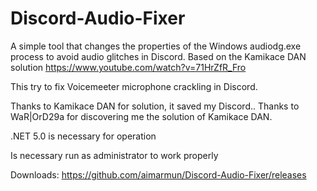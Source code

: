 # Discord-Audio-Fixer
A simple tool that changes the properties of the Windows audiodg.exe process to avoid audio glitches in Discord. Based on the Kamikace DAN solution https://www.youtube.com/watch?v=71HrZfR_Fro

This try to fix Voicemeeter microphone crackling in Discord.

Thanks to Kamikace DAN for solution, it saved my Discord..
Thanks to WaR|OrD29a for discovering me the solution of Kamikace DAN.

.NET 5.0 is necessary for operation

Is necessary run as administrator to work properly

Downloads:
https://github.com/aimarmun/Discord-Audio-Fixer/releases
